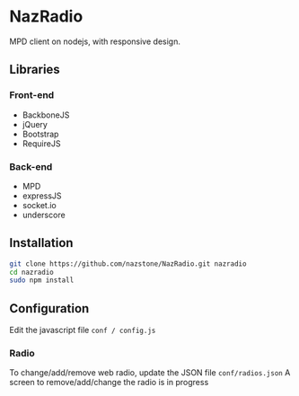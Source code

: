 # NazRadio

MPD client on nodejs, with responsive design. 

## Libraries

### Front-end
* BackboneJS
* jQuery
* Bootstrap
* RequireJS

### Back-end
* MPD
* expressJS
* socket.io
* underscore


## Installation

```sh
git clone https://github.com/nazstone/NazRadio.git nazradio
cd nazradio
sudo npm install
```
## Configuration
Edit the javascript file `conf / config.js`

### Radio
To change/add/remove web radio, update the JSON file `conf/radios.json`
A screen to remove/add/change the radio is in progress
